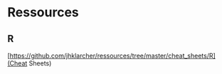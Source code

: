 # Ressources
 
## R
[https://github.com/jhklarcher/ressources/tree/master/cheat_sheets/R](Cheat Sheets)

